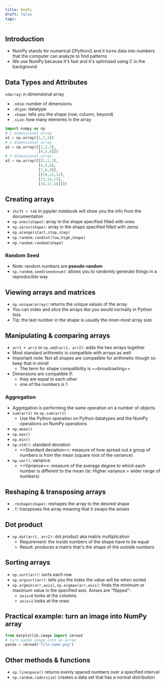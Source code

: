 ```yaml
---
title: NumPy
draft: false
tags:
---
```

## Introduction 
- NumPy stands for numerical [[Python]] and it turns data into numbers that the computer can analyze to find patterns 
- We use NumPy because it's fast and it's optimized using C in the background 
## Data Types and Attributes 
`ndarray`: n-dimensional array 
- `.ndim`: number of dimensions 
- `.dtype`: datatype 
- `.shape`: tells you the shape (row, column, beyond)
- `.size`: how many elements in the array 
```python 
import numpy as np
# 1 dimensional array 
a1 = np.array([1,2,3])
# 2 dimensional array
a2 = np.array([[1,2,3],
			   [4,5,6]])
# 3 dimensional array 
a3 = np.array([[[1,2,3],
			   [4,5,6], 
			   [7,8,9]],
			   [[10,11,12],
			   [13,14,15],
			   [16,17,18]]])
```
## Creating arrays 
- `shift + tab` in jupyter notebook will show you the info from the documentation 
- `np.ones(shape)`: array in the shape specified filled with ones 
- `np.zeros(shape)`: array in the shape specified filled with zeros
- `np.arange(start,stop,step)`
- `np.random.randint(low,high,shape)`
- `np.random.random(shape)`
### Random Seed 
- Note: random numbers are **pseudo-random** 
- `np.random.seed(seed=num)`: allows you to randomly generate things in a reproducible way 
## Viewing arrays and matrices 
- `np.unique(array)`: returns the unique values of the array 
- You can index and slice the arrays like you would normally in Python lists 
- Tip: the last number in the shape is usually the inner-most array size 
## Manipulating & comparing arrays 
- `arr1 + arr2` or `np.add(arr1, arr2)`: adds the two arrays together 
- Most standard arithmetic is compatible with arrays as well 
- Important note: Not all shapes are compatible for arithmetic though so keep that in mind!  
	- The term for shape compatibility is ==broadcasting== 
- Dimensions are compatible if: 
	- they are equal to each other 
	- one of the numbers is 1
### Aggregation 
- Aggregation is performing the same operation on a number of objects 
- `sum(arr1)` vs `np.sum(arr1)`
	- Use the Python operation on Python datatypes and the NumPy operations on NumPy operations 
- `np.mean()`
- `np.max()`
- `np.min()`
- `np.std()`: standard deviation 
	- ==Standard deviation==: measure of how spread out a group of numbers is from the mean (square root of the variance)
- `np.var()`: variance 
	- ==Variance==: measure of the average degree to which each number is different to the mean (ie: Higher variance = wider range of numbers)
## Reshaping & transposing arrays 
- `.reshape(shape)`: reshapes the array to the desired shape 
- `.T`: transposes the array meaning that it swaps the axises 
## Dot product 
- `np.dot(arr1, arr2)`: dot product aka matrix multiplication
	- Requirement: the inside numbers of the shape have to be equal 
	- Result: produces a matrix that's the shape of the outside numbers 
## Sorting arrays 
- `np.sort(arr)`:  sorts each row 
- `np.argsort(arr)`: tells you the index the value will be when sorted
- `np.argmin(arr,axis)`, `np.argmax(arr,axis)`: finds the minimum or maximum value in the specified axis. Axises are "flipped":
	- `axis=0` looks at the columns 
	- `axis=1` looks at the rows 
## Practical example: turn an image into NumPy array 
```python 
from matplotlib.image import imread
# turn panda image into an array 
panda = imread("file-name.png")
```
## Other methods & functions 
- `np.linespace()` returns evenly spaced numbers over a specified interval
- `np.random.radn(size)` creates a data set that has a normal distribution 